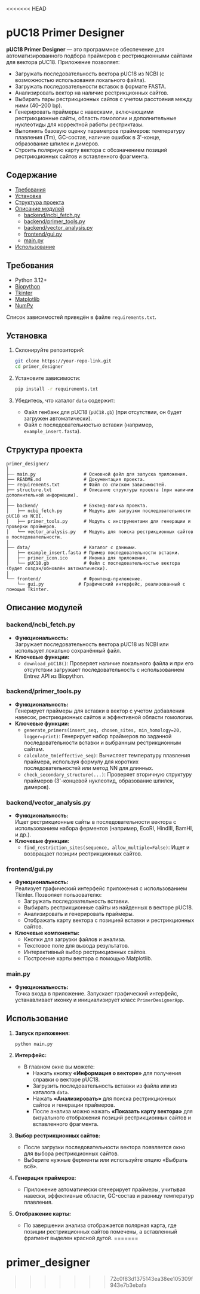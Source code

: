<<<<<<< HEAD
# pUC18 Primer Designer

**pUC18 Primer Designer** — это программное обеспечение для автоматизированного подбора праймеров с рестрикционными сайтами для вектора pUC18. Приложение позволяет:
- Загружать последовательность вектора pUC18 из NCBI (с возможностью использования локального файла).
- Загружать последовательности вставок в формате FASTA.
- Анализировать вектор на наличие рестрикционных сайтов.
- Выбирать пары рестрикционных сайтов с учетом расстояния между ними (40–200 bp).
- Генерировать праймеры с навесками, включающими рестрикционные сайты, область гомологии и дополнительные нуклеотиды для корректной работы рестриктазы.
- Выполнять базовую оценку параметров праймеров: температуру плавления (Tm), GC-состав, наличие ошибок в 3'-конце, образование шпилек и димеров.
- Строить полярную карту вектора с обозначением позиций рестрикционных сайтов и вставленного фрагмента.

## Содержание

- [Требования](#требования)
- [Установка](#установка)
- [Структура проекта](#структура-проекта)
- [Описание модулей](#описание-модулей)
  - [backend/ncbi_fetch.py](#backendncbi_fetchpy)
  - [backend/primer_tools.py](#backendprimer_toolspy)
  - [backend/vector_analysis.py](#backendvector_analysispy)
  - [frontend/gui.py](#frontendguipy)
  - [main.py](#mainpy)
- [Использование](#использование)

## Требования

- Python 3.12+
- [Biopython](https://biopython.org/)
- [Tkinter](https://docs.python.org/3/library/tkinter.html)
- [Matplotlib](https://matplotlib.org/)
- [NumPy](https://numpy.org/)

Список зависимостей приведён в файле `requirements.txt`.

## Установка

1. Склонируйте репозиторий:
   ```bash
   git clone https://your-repo-link.git
   cd primer_designer
   ```

2. Установите зависимости:
   ```bash
   pip install -r requirements.txt
   ```

3. Убедитесь, что каталог `data` содержит:
   - Файл генбанк для pUC18 (`pUC18.gb`) (при отсутствии, он будет загружен автоматически).
   - Файл с последовательностью вставки (например, `example_insert.fasta`).

## Структура проекта

```
primer_designer/
│
├── main.py                  # Основной файл для запуска приложения.
├── README.md                # Документация проекта.
├── requirements.txt         # Файл со списком зависимостей.
├── structure.txt            # Описание структуры проекта (при наличии дополнительной информации).
│
├── backend/                 # Бэкэнд-логика проекта.
│   ├── ncbi_fetch.py        # Модуль для загрузки последовательности pUC18 из NCBI.
│   ├── primer_tools.py      # Модуль с инструментами для генерации и проверки праймеров.
│   └── vector_analysis.py   # Модуль для поиска рестрикционных сайтов в последовательности.
│
├── data/                    # Каталог с данными.
│   ├── example_insert.fasta # Пример последовательности вставки.
│   ├── primer_icon.ico      # Иконка для приложения.
│   └── pUC18.gb             # Файл с последовательностью вектора (будет создан/обновлён автоматически).
│
└── frontend/                # Фронтенд-приложение.
    └── gui.py             # Графический интерфейс, реализованный с помощью Tkinter.
```

## Описание модулей

### backend/ncbi_fetch.py

- **Функциональность:**  
  Загружает последовательность вектора pUC18 из NCBI или использует локально сохранённый файл.  
- **Ключевые функции:**
  - `download_pUC18()`: Проверяет наличие локального файла и при его отсутствии загружает последовательность с использованием Entrez API из Biopython.

### backend/primer_tools.py

- **Функциональность:**  
  Генерирует праймеры для вставки в вектор с учетом добавления навесок, рестрикционных сайтов и эффективной области гомологии.
- **Ключевые функции:**
  - `generate_primers(insert_seq, chosen_sites, min_homology=20, logger=print)`: Генерирует набор праймеров по заданной последовательности вставки и выбранным рестрикционным сайтам.
  - `calculate_tm(effective_seq)`: Вычисляет температуру плавления праймера, используя формулу для коротких последовательностей или метод NN для длинных.
  - `check_secondary_structure(...)`: Проверяет вторичную структуру праймеров (3'-концевой нуклеотид, образование шпилек, димеров).

### backend/vector_analysis.py

- **Функциональность:**  
  Ищет рестрикционные сайты в последовательности вектора с использованием набора ферментов (например, EcoRI, HindIII, BamHI, и др.).
- **Ключевые функции:**
  - `find_restriction_sites(sequence, allow_multiple=False)`: Ищет и возвращает позиции рестрикционных сайтов.

### frontend/gui.py

- **Функциональность:**  
  Реализует графический интерфейс приложения с использованием Tkinter. Позволяет пользователю:
  - Загружать последовательность вставки.
  - Выбирать рестрикционные сайты из найденных в векторе pUC18.
  - Анализировать и генерировать праймеры.
  - Отображать карту вектора с позицией вставки и рестрикционных сайтов.
- **Ключевые компоненты:**
  - Кнопки для загрузки файлов и анализа.
  - Текстовое поле для вывода результатов.
  - Интерактивный выбор рестрикционных сайтов.
  - Построение карты вектора с помощью Matplotlib.

### main.py

- **Функциональность:**  
  Точка входа в приложение. Запускает графический интерфейс, устанавливает иконку и инициализирует класс `PrimerDesignerApp`.

## Использование

1. **Запуск приложения:**
   ```bash
   python main.py
   ```

2. **Интерфейс:**
   - В главном окне вы можете:
     - Нажать кнопку **«Информация о векторе»** для получения справки о векторе pUC18.
     - Загрузить последовательность вставки из файла или из каталога `data`.
     - Нажать **«Анализировать»** для поиска рестрикционных сайтов и генерации праймеров.
     - После анализа можно нажать **«Показать карту вектора»** для визуального отображения позиций рестрикционных сайтов и вставленного фрагмента.

3. **Выбор рестрикционных сайтов:**
   - После загрузки последовательности вектора появляется окно для выбора рестрикционных сайтов.
   - Выберите нужные ферменты или используйте опцию «Выбрать всё».

4. **Генерация праймеров:**
   - Приложение автоматически сгенерирует праймеры, учитывая навески, эффективные области, GC-состав и разницу температур плавления.

5. **Отображение карты:**
   - По завершении анализа отображается полярная карта, где позиции рестрикционных сайтов помечены, а вставленный фрагмент выделен красной дугой.
=======
# primer_designer
>>>>>>> 72c0f83d1375143ea38ee105309f943e7b3ebafa
